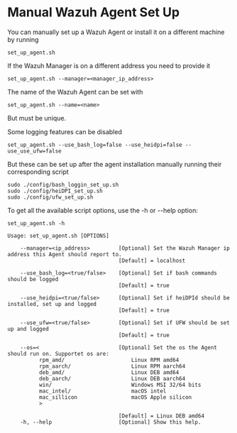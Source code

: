 # Manual Wazuh Agent Set Up
You can manually set up a Wazuh Agent or install it on a different machine by running 
```
set_up_agent.sh
```

If the Wazuh Manager is on a different address you need to provide it
```
set_up_agent.sh --manager=<manager_ip_address>
```

The name of the Wazuh Agent can be set with
```
set_up_agent.sh --name=<name>
```
But must be unique.

Some logging features can be disabled 
```
set_up_agent.sh --use_bash_log=false --use_heidpi=false --use_use_ufw=false
```
But these can be set up after the agent installation manually running their corresponding script
```
sudo ./config/bash_loggin_set_up.sh
sudo ./config/heiDPI_set_up.sh
sudo ./config/ufw_set_up.sh
```


To get all the available script options, use the -h or --help option:
```
set_up_agent.sh -h

Usage: set_up_agent.sh [OPTIONS]

    --manager=<ip_address>         [Optional] Set the Wazuh Manager ip address this Agent should report to.
                                   [Default] = localhost

    --use_bash_log=<true/false>    [Optional] Set if bash commands should be logged
                                   [Default] = true

    --use_heidpi=<true/false>      [Optional] Set if heiDPId should be installed, set up and logged
                                   [Default] = true

    --use_ufw=<true/false>         [Optional] Set if UFW should be set up and logged
                                   [Default] = true

    --os=<                         [Optional] Set the os the Agent should run on. Supportet os are:
          rpm_amd/                     Linux RPM amd64
          rpm_aarch/                   Linux RPM aarch64
          deb_amd/                     Linux DEB amd64
          deb_aarch/                   Linux DEB aarch64
          win/                         Windows MSI 32/64 bits
          mac_intel/                   macOS intel
          mac_sillicon                 macOS Apple silicon
          >

                                   [Default] = Linux DEB amd64
    -h, --help                     [Optional] Show this help.

```
